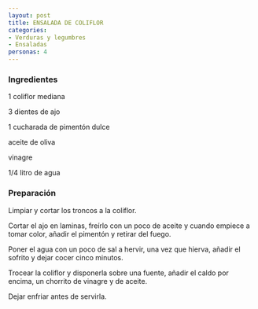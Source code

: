 ```yaml
---
layout: post
title: ENSALADA DE COLIFLOR
categories:
- Verduras y legumbres
- Ensaladas
personas: 4 
---
```

<h3>Ingredientes</h3>
1 coliflor mediana

3 dientes de ajo

1 cucharada de pimentón dulce

aceite de oliva

vinagre

1/4 litro de agua

<h3>Preparación</h3>
Limpiar y cortar los troncos a la coliflor.

Cortar el ajo en laminas, freírlo con un poco de aceite y cuando empiece a tomar color, añadir el pimentón y retirar del fuego.

Poner el agua con un poco de sal a hervir, una vez que hierva, añadir el sofrito y dejar cocer cinco minutos.

Trocear la coliflor y disponerla sobre una fuente, añadir el caldo por encima, un chorrito de vinagre y de aceite.

Dejar enfriar antes de servirla.
